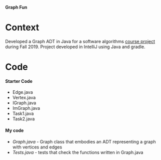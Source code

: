 **Graph Fun**

# Context
Developed a Graph ADT in Java for a software algorithms [course project](https://stellawang.com/2019/11/07/Millenium-Falcon.html) during Fall 2019. Project developed in IntelliJ using Java and gradle. 

# Code
#### Starter Code
- Edge.java
- Vertex.java
- IGraph.java
- ImGraph.java
- Task1.java
- Task2.java

#### My code
- *Graph.java* - Graph class that embodies an ADT representing a graph with vertices and edges
- *Tests.java* - tests that check the functions written in Graph.java
